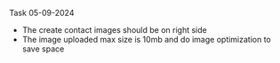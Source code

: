 Task 05-09-2024
- The create contact images should be on right side
- The image uploaded max size is 10mb and do image optimization to save space